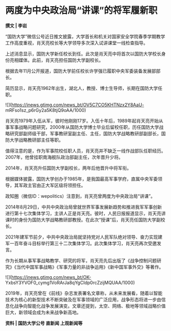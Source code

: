 # 两度为中央政治局“讲课”的将军履新职

**撰文 | 李岩**

“国防大学”微信公号近日推文披露，大学首长和机关对国家安全学院春季学期教学工作高度重视，肖天亮校长等大学领导多次深入试讲课堂一线检查指导。

上述消息显示，国防大学新任校长到任。此次是肖天亮中将首次以国防大学校长身份亮相媒体。此前，肖天亮担任国防大学副校长。

根据去年11月公开报道，国防大学前任校长许学强已履职中央军委装备发展部部长。

简历显示，肖天亮1962年出生，湖北人，教授、博士生导师，长期在国防大学任职。

![](https://inews.gtimg.com/news_bt/OV5C7CO5KHTNzx2Y8AaU-
mRFso1sz_p6rGy2a5K8tjQ9oAA/1000)

肖天亮1979年入伍从军，彼时他刚刚17岁。入伍十年后，1989年起肖天亮开始从事军事战略问题研究，2000年从国防大学博士毕业后留校任职，历任国防大学战略研究部副师级干部，军事教研室副主任、主任，国防大学战略教研部副部长，国防大学战略教研部主任等职。

值得注意的是，作为军事院校任职人员，肖天亮并不缺乏一线作战部队任职经历。2007年，他曾挂职南海舰队政治部副主任，次年晋升少将。

2014年，肖天亮升任国防大学副校长，两年后他晋升中将军衔。

根据媒体披露，国防大学创办于1985年，是我国最高军事学府，直属中央军委领导，其军政主官由正大军区级将领担任。

政知圈（微信ID：wepolitics）注意到，肖天亮曾两度为中央政治局“讲课”。

2014年8月29日，中共中央政治局曾就世界军事发展新趋势和推进我军军事创新进行第十七次集体学习，主讲人正是肖天亮。彼时，人民日报报道显示，肖天亮讲课时的身份为国防大学战略教研部教授。在此次“授课”后，肖天亮任国防大学副校长。

2021年建军节前夕，中共中央政治局就坚持党对人民军队绝对领导、奋力实现建军一百年奋斗目标举行第三十二次集体学习。此次集体学习，肖天亮再次受邀发言。

作为长期从事军事战略教学、研究的将军，肖天亮先后出版了《战争控制问题研究》《当代中国军事战略》《军事力量的非战争运用》《新中国军事外交》等著作。

![](https://inews.gtimg.com/news_bt/OK-
YxbsY3YVOF0_cymg1VoRArJa8qYgCIdp0rcZzijMQUAA/1000)

2019年，肖天亮曾在《前线》杂志发表署名文章称，从未来发展看，随着以智能技术为核心的新型技术不断突破及在军事领域的广泛应用，战争形态将进一步由信息化战争向智能化战争发展演变。文章还提到，太空、网络、极地等领域战略价值巨大，新领域会成为未来战争新高地。

**资料 | 国防大学公号 直新闻 上观新闻等**

